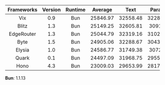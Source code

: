 | Frameworks | Version | Runtime | Average | Text | Params | DB Query |
| :---: | :---: | :---: | :---: | :---: | :---: | :---: |
| Vix | 0.9 | Bun | 25846.97 | 32558.48 | 32284.46 | 12697.97 |
| Blitz | 1.3 | Bun | 25149.25 | 32605.81 | 30917.7 | 11924.24 |
| EdgeRouter | 1.3 | Bun | 25044.79 | 32319.16 | 31024.41 | 11790.79 |
| Byte | 1.5 | Bun | 24905.06 | 32288.67 | 30437.32 | 11989.18 |
| Elysia | 1.0 | Bun | 24586.77 | 31749.38 | 30726.7 | 11284.24 |
| Quark | 0.1 | Bun | 24497.09 | 31968.75 | 29554.16 | 11968.35 |
| Hono | 4.3 | Bun | 23009.03 | 29653.99 | 28171.12 | 11201.97 |

**Bun**: 1.1.13